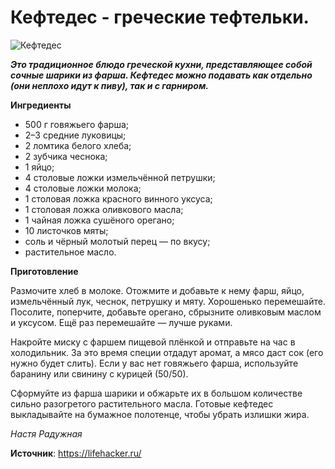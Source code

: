 # Кефтедес - греческие тефтельки.

![Кефтедес](/images/Kulinar/Second/keftedes.jpg 'Кефтедес')

_**Это традиционное блюдо греческой кухни, представляющее собой сочные шарики из фарша. Кефтедес можно подавать как отдельно (они неплохо идут к пиву), так и с гарниром.**_

**Ингредиенты**

- 500 г говяжьего фарша;
- 2–3 средние луковицы;
- 2 ломтика белого хлеба;
- 2 зубчика чеснока;
- 1 яйцо;
- 4 столовые ложки измельчённой петрушки;
- 4 столовые ложки молока;
- 1 столовая ложка красного винного уксуса;
- 1 столовая ложка оливкового масла;
- 1 чайная ложка сушёного орегано;
- 10 листочков мяты;
- соль и чёрный молотый перец — по вкусу;
- растительное масло.

**Приготовление**

Размочите хлеб в молоке. Отожмите и добавьте к нему фарш, яйцо, измельчённый лук, чеснок, петрушку и мяту. Хорошенько перемешайте. Посолите, поперчите, добавьте орегано, сбрызните оливковым маслом и уксусом. Ещё раз перемешайте — лучше руками.

Накройте миску с фаршем пищевой плёнкой и отправьте на час в холодильник. За это время специи отдадут аромат, а мясо даст сок (его нужно будет слить). Если у вас нет говяжьего фарша, используйте баранину или свинину с курицей (50/50).

Сформуйте из фарша шарики и обжарьте их в большом количестве сильно разогретого растительного масла. Готовые кефтедес выкладывайте на бумажное полотенце, чтобы убрать излишки жира.

_Настя Радужная_

**Источник**: https://lifehacker.ru/
